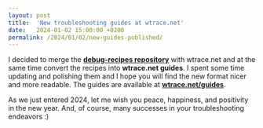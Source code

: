 ```yaml
---
layout: post
title:  'New troubleshooting guides at wtrace.net'
date:   2024-01-02 15:00:00 +0200
permalink: /2024/01/02/new-guides-published/
---
```


I decided to merge the **[debug-recipes repository](https://github.com/lowleveldesign/debug-recipes)** with wtrace.net and at the same time convert the recipes into **wtrace.net guides**. I spent some time updating and polishing them and I hope you will find the new format nicer and more readable. The guides are available at **[wtrace.net/guides](/guides/)**.

As we just entered 2024, let me wish you peace, happiness, and positivity in the new year. And, of course, many successes in your troubleshooting endeavors :)
